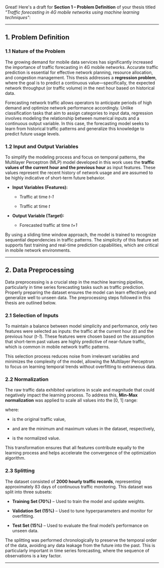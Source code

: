 Great! Here's a draft for **Section 1 – Problem Definition** of your thesis titled *"Traffic forecasting in 4G mobile networks using machine learning techniques"*:

---

## 1. Problem Definition

### 1.1 Nature of the Problem

The growing demand for mobile data services has significantly increased the importance of traffic forecasting in 4G mobile networks. Accurate traffic prediction is essential for effective network planning, resource allocation, and congestion management. This thesis addresses a **regression problem**, where the goal is to predict a continuous value—specifically, the expected network throughput (or traffic volume) in the next hour based on historical data.

Forecasting network traffic allows operators to anticipate periods of high demand and optimize network performance accordingly. Unlike classification tasks that aim to assign categories to input data, regression involves modeling the relationship between numerical inputs and a continuous output variable. In this case, the forecasting model seeks to learn from historical traffic patterns and generalize this knowledge to predict future usage levels.

### 1.2 Input and Output Variables

To simplify the modeling process and focus on temporal patterns, the Multilayer Perceptron (MLP) model developed in this work uses the **traffic values of the current hour and the previous hour** as input features. These values represent the recent history of network usage and are assumed to be highly indicative of short-term future behavior.

- **Input Variables (Features):**
  
  - Traffic at time *t-1*
  
  - Traffic at time *t*

- **Output Variable (Target):**
  
  - Forecasted traffic at time *t+1*

By using a sliding time window approach, the model is trained to recognize sequential dependencies in traffic patterns. The simplicity of this feature set supports fast training and real-time prediction capabilities, which are critical in mobile network environments.

---

## 2. Data Preprocessing

Data preprocessing is a crucial step in the machine learning pipeline, particularly in time series forecasting tasks such as traffic prediction. Properly preparing the dataset ensures the model can learn effectively and generalize well to unseen data. The preprocessing steps followed in this thesis are outlined below.

### 2.1 Selection of Inputs

To maintain a balance between model simplicity and performance, only two features were selected as inputs: the traffic at the current hour (*t*) and the previous hour (*t-1*). These features were chosen based on the assumption that short-term past values are highly predictive of near-future traffic, which is common in mobile network traffic patterns.

This selection process reduces noise from irrelevant variables and minimizes the complexity of the model, allowing the Multilayer Perceptron to focus on learning temporal trends without overfitting to extraneous data.

### 2.2 Normalization

The raw traffic data exhibited variations in scale and magnitude that could negatively impact the learning process. To address this, **Min-Max normalization** was applied to scale all values into the [0, 1] range:

where:

- is the original traffic value,

- and are the minimum and maximum values in the dataset, respectively,

- is the normalized value.

This transformation ensures that all features contribute equally to the learning process and helps accelerate the convergence of the optimization algorithm.

### 2.3 Splitting

The dataset consisted of **2000 hourly traffic records**, representing approximately 83 days of continuous traffic monitoring. This dataset was split into three subsets:

- **Training Set (70%)** – Used to train the model and update weights.

- **Validation Set (15%)** – Used to tune hyperparameters and monitor for overfitting.

- **Test Set (15%)** – Used to evaluate the final model’s performance on unseen data.

The splitting was performed chronologically to preserve the temporal order of the data, avoiding any data leakage from the future into the past. This is particularly important in time series forecasting, where the sequence of observations is a key factor.

---
